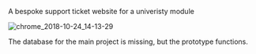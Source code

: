 A bespoke support ticket website for a univeristy module 

![chrome_2018-10-24_14-13-29](https://user-images.githubusercontent.com/1339123/47433030-794e2c80-d797-11e8-9f38-1bc885e33813.png)

The database for the main project is missing, but the prototype functions. 
